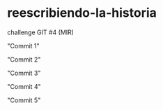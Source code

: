 # reescribiendo-la-historia
challenge GIT #4 (MIR) 

"Commit 1"

"Commit 2"

"Commit 3"

"Commit 4"

"Commit 5"